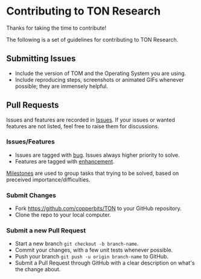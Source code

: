 # Contributing to TON Research

Thanks for taking the time to contribute!

The following is a set of guidelines for contributing to TON Research.

## Submitting Issues

- Include the version of TOM and the Operating System you are using.
- Include reproducing steps, screenshots or animated GIFs whenever possible; they are immensely helpful.

## Pull Requests

Issues and features are recorded in [Issues](https://github.com/copperbits/TON/issues). If your issues or wanted features are not listed, feel free to raise them for discussions.

### Issues/Features

- Issues are tagged with [bug](https://github.com/copperbits/TON/labels/bug). Issues always higher priority to solve.
- Features are tagged with [enhancement](https://github.com/copperbits/TON/labels/enhancement).

[Milestones](https://github.com/copperbits/TON/milestones) are used to group tasks that trying to be solved, based on preceived importance/difficulties.

### Submit Changes

- Fork https://github.com/copperbits/TON to your GitHub repository.
- Clone the repo to your local computer.

### Submit a new Pull Request

- Start a new branch `git checkout -b branch-name`.
- Commit your changes, with a few unit tests whenever possible.
- Push your branch `git push -u origin branch-name` to GitHub.
- Submit a Pull Request through GitHub with a clear description on what's the change about.
